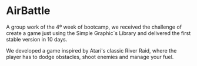 # AirBattle

A group work of the 4º week of bootcamp, we received the challenge of create a game just using the Simple Graphic´s Library and delivered the first stable version in 10 days.

We developed a game inspired by Atari's classic River Raid, where the player has to dodge obstacles, shoot enemies and manage your fuel.
